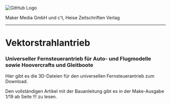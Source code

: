 ![GitHub Logo](http://www.heise.de/make/icons/make_logo.png)

Maker Media GmbH und c't, Heise Zeitschriften Verlag

***

# Vektorstrahlantrieb

### Universeller Fernsteuerantrieb für Auto- und Flugmodelle sowie Hoovercrafts und Gleitboote

Hier gibt es die 3D-Dateien für den universellen Fernsteuerantrieb zum Download.

Den vollständigen Artikel mit der Bauanleitung gibt es in der Make-Ausgabe 1/19 ab Seite !!! zu lesen.
